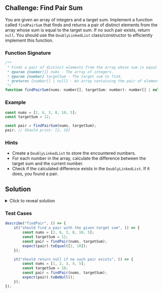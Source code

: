 ## Challenge: Find Pair Sum

You are given an array of integers and a target sum. Implement a function called `findPairSum` that finds and returns a pair of distinct elements from the array whose sum is equal to the target sum. If no such pair exists, return `null`. You should use the `DoublyLinkedList` class/constructor to efficiently implement this function.

### Function Signature

```javascript
/**
 * Finds a pair of distinct elements from the array whose sum is equal to the target sum.
 * @param {number[]} nums - The array of integers.
 * @param {number} targetSum - The target sum to find.
 * @returns {number[] | null} - An array containing the pair of elements whose sum is the target sum, or null if no such pair exists.
 */
function findPairSum(nums: number[], targetSum: number): number[] | null
```

### Example

```javascript
const nums = [2, 6, 3, 8, 10, 5];
const targetSum = 12;

const pair = findPairSum(nums, targetSum);
pair; // Should print: [2, 10]
```

### Hints

- Create a `DoublyLinkedList` to store the encountered numbers.
- For each number in the array, calculate the difference between the target sum and the current number.
- Check if the calculated difference exists in the `DoublyLinkedList`. If it does, you found a pair.

## Solution

<details>
<summary>Click to reveal solution</summary>

```javascript
function findPairSum(nums, targetSum) {
	const seen = new DoublyLinkedList();

	for (const num of nums) {
		const difference = targetSum - num;
		if (seen.contains(difference)) {
			return [difference, num];
		}
		seen.append(num);
	}

	return null;
}
```

- Instantiate a new `DoublyLinkedList` called `seen` to store the encountered numbers.
- Iterate through the input array `nums` using a `for...of` loop.
- For each number `num` in the array, calculate the difference between the target sum and the current number. Store the difference in a variable called `difference`.
- Check if the `seen` list contains the `difference`. If it does, return an array containing the `difference` and `num`.
- Otherwise, append the `num` to the `seen` list.
- If no such pair exists, return `null`.

</details>

### Test Cases

```javascript
describe("findPair", () => {
	it("should find a pair with the given target sum", () => {
		const nums = [2, 6, 3, 8, 10, 5];
		const targetSum = 12;
		const pair = findPair(nums, targetSum);
		expect(pair).toEqual([2, 10]);
	});

	it("should return null if no such pair exists", () => {
		const nums = [1, 2, 3, 4, 5];
		const targetSum = 10;
		const pair = findPair(nums, targetSum);
		expect(pair).toBeNull();
	});
});
```

